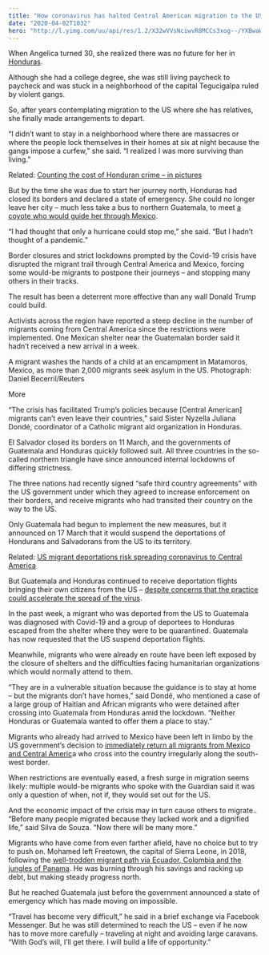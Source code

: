 ```yaml
---
title: "How coronavirus has halted Central American migration to the US"
date: "2020-04-02T1032"
hero: "http://l.yimg.com/uu/api/res/1.2/X32wVVsNciwvR8MCCs3xog--/YXBwaWQ9eXRhY2h5b247aD04Njt3PTEzMDs-/https://media.zenfs.com/en-GB/the_guardian_765/1622b40ca256e8138ed3fd9ef60ad63e"
---
```

When Angelica turned 30, she realized there was no future for her in
[Honduras][1].

Although she had a college degree, she was still living paycheck to
paycheck and was stuck in a neighborhood of the capital Tegucigalpa
ruled by violent gangs.

So, after years contemplating migration to the US where she has
relatives, she finally made arrangements to depart.

“I didn’t want to stay in a neighborhood where there are massacres or
where the people lock themselves in their homes at six at night because
the gangs impose a curfew,” she said. “I realized I was more surviving
than living.”

Related: [Counting the cost of Honduran crime – in pictures][2]

But by the time she was due to start her journey north, Honduras had
closed its borders and declared a state of emergency. She could no
longer leave her city – much less take a bus to northern Guatemala, to
meet [a coyote who would guide her through Mexico][3].

“I had thought that only a hurricane could stop me,” she said. “But I
hadn’t thought of a pandemic.”

Border closures and strict lockdowns prompted by the Covid-19 crisis
have disrupted the migrant trail through Central America and Mexico,
forcing some would-be migrants to postpone their journeys – and stopping
many others in their tracks.

The result has been a deterrent more effective than any wall Donald
Trump could build.

Activists across the region have reported a steep decline in the number
of migrants coming from Central America since the restrictions were
implemented. One Mexican shelter near the Guatemalan border said it
hadn’t received a new arrival in a week.

A migrant washes the hands of a child at an encampment in Matamoros,
Mexico, as more than 2,000 migrants seek asylum in the US. Photograph:
Daniel Becerril/Reuters

More

“The crisis has facilitated Trump’s policies because [Central American]
migrants can’t even leave their countries,” said Sister Nyzella Juliana
Dondé, coordinator of a Catholic migrant aid organization in Honduras.

El Salvador closed its borders on 11 March, and the governments of
Guatemala and Honduras quickly followed suit. All three countries in the
so-called northern triangle have since announced internal lockdowns of
differing strictness.

The three nations had recently signed “safe third country agreements”
with the US government under which they agreed to increase enforcement
on their borders, and receive migrants who had transited their country
on the way to the US.

Only Guatemala had begun to implement the new measures, but it announced
on 17 March that it would suspend the deportations of Hondurans and
Salvadorans from the US to its territory.

Related: [US migrant deportations risk spreading coronavirus to Central
America][4]

But Guatemala and Honduras continued to receive deportation flights
bringing their own citizens from the US – [despite concerns that the
practice could accelerate the spread of the virus][4].

In the past week, a migrant who was deported from the US to Guatemala
was diagnosed with Covid-19 and a group of deportees to Honduras escaped
from the shelter where they were to be quarantined. Guatemala has now
requested that the US suspend deportation flights.

Meanwhile, migrants who were already en route have been left exposed by
the closure of shelters and the difficulties facing humanitarian
organizations which would normally attend to them.

“They are in a vulnerable situation because the guidance is to stay at
home – but the migrants don’t have homes,” said Dondé, who mentioned a
case of a large group of Haitian and African migrants who were detained
after crossing into Guatemala from Honduras amid the lockdown. “Neither
Honduras or Guatemala wanted to offer them a place to stay.”

Migrants who already had arrived to Mexico have been left in limbo by
the US government’s decision to [immediately return all migrants from
Mexico and Central Americ][5]a who cross into the country irregularly
along the south-west border.

When restrictions are eventually eased, a fresh surge in migration seems
likely: multiple would-be migrants who spoke with the Guardian said it
was only a question of when, not if, they would set out for the US.

And the economic impact of the crisis may in turn cause others to
migrate.. “Before many people migrated because they lacked work and a
dignified life,” said Silva de Souza. “Now there will be many more.”

Migrants who have come from even farther afield, have no choice but to
try to push on. Mohamed left Freetown, the capital of Sierra Leone, in
2018, following the [well-trodden migrant path via Ecuador, Colombia and
the jungles of Panama][6]. He was burning through his savings and
racking up debt, but making steady progress north.

But he reached Guatemala just before the government announced a state of
emergency which has made moving on impossible.

“Travel has become very difficult,” he said in a brief exchange via
Facebook Messenger. But he was still determined to reach the US – even
if he now has to move more carefully – traveling at night and avoiding
large caravans. “With God’s will, I’ll get there. I will build a life of
opportunity.”

   [1]: https://www.theguardian.com/world/honduras
   [2]: https://www.theguardian.com/world/gallery/2019/jan/14/counting-the-cost-of-honduran-crime-in-pictures
   [3]: https://www.theguardian.com/world/2019/sep/12/mexico-people-smugglers-migrants-coyotes-guatemala
   [4]: https://www.theguardian.com/world/2020/mar/12/us-migrant-deportations-coronavirus-central-america
   [5]: https://www.washingtonpost.com/immigration/coronavirus-immigration-border-96-minutes/2020/03/30/13af805c-72c5-11ea-ae50-7148009252e3_story.html
   [6]: https://www.theguardian.com/us-news/2019/sep/30/weve-been-taken-hostage-african-migrants-stranded-in-mexico-after-trumps-crackdown